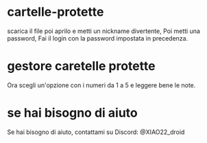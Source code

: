 # cartelle-protette
scarica il file poi aprilo e metti un nickname divertente, Poi metti una password, Fai il login con la password impostata in precedenza.
# gestore caretelle protette
Ora scegli un'opzione con i numeri da 1 a 5 e leggere bene le note.
# se hai bisogno di aiuto
Se hai bisogno di aiuto, contattami su Discord: @XIAO22_droid
